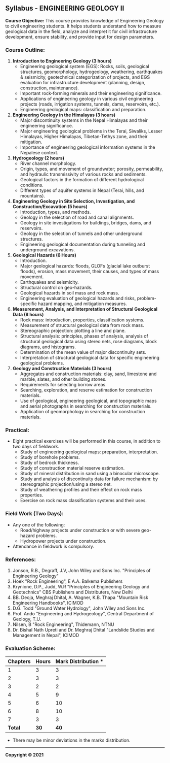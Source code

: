 ## Syllabus - ENGINEERING GEOLOGY II

**Course Objective:** This course provides knowledge of Engineering Geology to civil engineering students. It helps students understand how to measure geological data in the field, analyze and interpret it for civil infrastructure development, ensure stability, and provide input for design parameters.

### Course Outline:

1. **Introduction to Engineering Geology (3 hours)**
    * Engineering geological system (EGS): Rocks, soils, geological structures, geomorphology, hydrogeology, weathering, earthquakes & seismicity, geotechnical categorization of projects, and EGS evaluation for infrastructure development (planning, design, construction, maintenance).
    * Important rock-forming minerals and their engineering significance.
    * Applications of engineering geology in various civil engineering projects (roads, irrigation systems, tunnels, dams, reservoirs, etc.).
    * Engineering geological maps: classification and preparation.
2. **Engineering Geology in the Himalayas (3 hours)**
    * Major discontinuity systems in the Nepal Himalayas and their engineering significance.
    * Major engineering geological problems in the Terai, Siwaliks, Lesser Himalayas, Higher Himalayas, Tibetan-Tethys zone, and their mitigation.
    * Importance of engineering geological information systems in the Nepalese context.
3. **Hydrogeology (2 hours)**
    * River channel morphology.
    * Origin, types, and movement of groundwater; porosity, permeability, and hydraulic transmissivity of various rocks and sediments.
    * Geological factors in the formation of different hydrological conditions.
    * Different types of aquifer systems in Nepal (Terai, hills, and mountains).
4. **Engineering Geology in Site Selection, Investigation, and Construction/Excavation (5 hours)**
    * Introduction, types, and methods.
    * Geology in the selection of road and canal alignments.
    * Geology in site investigations for buildings, bridges, dams, and reservoirs.
    * Geology in the selection of tunnels and other underground structures.
    * Engineering geological documentation during tunneling and underground excavations.
5. **Geological Hazards (6 Hours)**
    * Introduction.
    * Major geological hazards: floods, GLOFs (glacial lake outburst floods), erosion, mass movement, their causes, and types of mass movement.
    * Earthquakes and seismicity.
    * Structural control on geo-hazards.
    * Geological hazards in soil mass and rock mass.
    * Engineering evaluation of geological hazards and risks, problem-specific hazard mapping, and mitigation measures.
6. **Measurement, Analysis, and Interpretation of Structural Geological Data (8 hours)**
    * Rock mass: introduction, properties, classification systems.
    * Measurement of structural geological data from rock mass.
    * Stereographic projection: plotting a line and plane.
    * Structural analysis: principles, phases of analysis, analysis of structural geological data using stereo nets, rose diagrams, block diagrams, and histograms.
    * Determination of the mean value of major discontinuity sets.
    * Interpretation of structural geological data for specific engineering geological problems.
7. **Geology and Construction Materials (3 hours)**
    * Aggregates and construction materials: clay, sand, limestone and marble, slates, and other building stones.
    * Requirements for selecting borrow areas.
    * Searching, exploration, and reserve estimation for construction materials.
    * Use of geological, engineering geological, and topographic maps and aerial photographs in searching for construction materials.
    * Application of geomorphology in searching for construction materials.

### Practical:

* Eight practical exercises will be performed in this course, in addition to two days of fieldwork.
    * Study of engineering geological maps: preparation, interpretation.
    * Study of borehole problems.
    * Study of bedrock thickness.
    * Study of construction material reserve estimation.
    * Study of mineral distribution in sand using a binocular microscope.
    * Study and analysis of discontinuity data for failure mechanism: by stereographic projection/using a stereo net.
    * Study of weathering profiles and their effect on rock mass properties.
    * Exercise on rock mass classification systems and their uses.

### Field Work (Two Days):

* Any one of the following:
    * Road/highway projects under construction or with severe geo-hazard problems.
    * Hydropower projects under construction.
* Attendance in fieldwork is compulsory.

### References:

1. Jonson, R.B., Degraff, J.V, John Wiley and Sons Inc. "Principles of Engineering Geology"
2. Hoek "Rock Engineering", E A.A. Balkema Publishers
3. Krynione, D.P., Judd, W.R "Principles of Engineering Geology and Geotechnics" CBS Publishers and Distributers, New Delhi
4. BB. Deoja, Meghraj Dhital, A. Wagner, K.B. Thapa "Mountain Risk Engineering Handbooks", ICIMOD
5. D.G. Todd "Ground Water Hydrology", John Wiley and Sons Inc.
6. Prof. Ando "Engineering and Hydrogeology", Central Department of Geology, T.U.
7. Nilsen, B "Rock Engineering", Thidemann, NTNU
8. Dr. Bishal Nath Upreti and Dr. Meghraj Dhital "Landslide Studies and Management in Nepal", ICIMOD

### Evaluation Scheme:

| Chapters | Hours | Mark Distribution * |
|---|---|---|
| 1 | 3 | 3 |
| 2 | 3 | 3 |
| 3 | 2 | 2 |
| 4 | 5 | 9 |
| 5 | 6 | 10 |
| 6 | 8 | 10 |
| 7 | 3 | 3 |
| **Total** | **30** | **40** |

* There may be minor deviations in the marks distribution.

---

**Copyright © 2021** 
